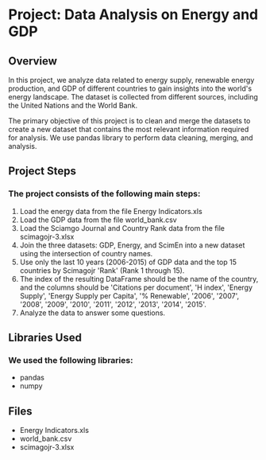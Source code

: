 # Project: Data Analysis on Energy and GDP

## Overview

In this project, we analyze data related to energy supply, renewable energy production, and GDP of different countries to gain insights into the world's energy landscape. The dataset is collected from different sources, including the United Nations and the World Bank.

The primary objective of this project is to clean and merge the datasets to create a new dataset that contains the most relevant information required for analysis. We use pandas library to perform data cleaning, merging, and analysis.

## Project Steps

### The project consists of the following main steps:

1. Load the energy data from the file Energy Indicators.xls
2. Load the GDP data from the file world_bank.csv
3. Load the Sciamgo Journal and Country Rank data from the file scimagojr-3.xlsx
4. Join the three datasets: GDP, Energy, and ScimEn into a new dataset using the intersection of country names.
5. Use only the last 10 years (2006-2015) of GDP data and the top 15 countries by Scimagojr 'Rank' (Rank 1 through 15).
6. The index of the resulting DataFrame should be the name of the country, and the columns should be 'Citations per document', 'H index', 'Energy Supply', 'Energy Supply per Capita', '% Renewable', '2006', '2007', '2008', '2009', '2010', '2011', '2012', '2013', '2014', '2015'.
7. Analyze the data to answer some questions.

## Libraries Used

### We used the following libraries:

- pandas
- numpy

## Files

- Energy Indicators.xls
- world_bank.csv
- scimagojr-3.xlsx

